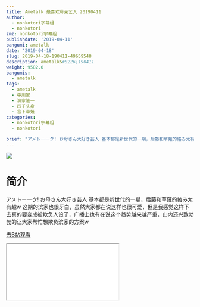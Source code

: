 ```yaml
---
title: Ametalk 最喜欢母亲艺人 20190411
author:
  - nonkotori字幕组
  - nonkotori
zmz: nonkotori字幕组
publishdate: '2019-04-11'
bangumi: ametalk
date: '2019-04-18'
slug: 2019-04-18-190411-49659548
description: ametalk&#8226;190411
weight: 9582.0
bangumis:
  - ametalk
tags:
  - ametalk
  - 中川家
  - 滨家隆一
  - 四千头身
  - 宮下草薙
categories:
  - nonkotori字幕组
  - nonkotori

brief: "アメトーーク! お母さん大好き芸人 基本都是新世代的一期，后藤和草薙的絡み太有趣w 这期的滨家也很牙白，虽然大家都在说这样也很可爱，但是我感觉这样下去真的要变成被欺负人设了，广播上也有在说这个趋势越来越严重，山内还兴致勃勃的让大家帮忙想欺负滨家的方案w"
---
```

![](https://i.imgur.com/Dam8IAZ.jpg)
# 简介  
アメトーーク!  お母さん大好き芸人
基本都是新世代的一期，后藤和草薙的絡み太有趣w
这期的滨家也很牙白，虽然大家都在说这样也很可爱，但是我感觉这样下去真的要变成被欺负人设了，广播上也有在说这个趋势越来越严重，山内还兴致勃勃的让大家帮忙想欺负滨家的方案w  

[去B站观看](https://www.bilibili.com/video/av49659548/)
<div class ="resp-container"><iframe class="testiframe" src="//player.bilibili.com/player.html?aid=49659548"", scrolling="no", allowfullscreen="true" > </iframe></div> 
